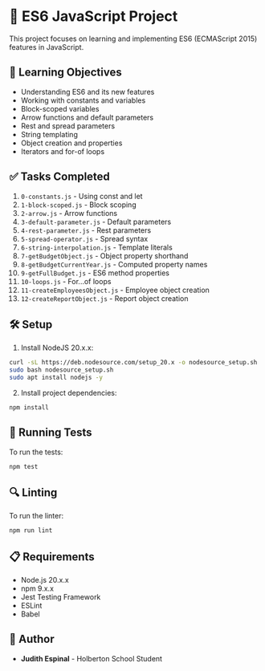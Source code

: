 # 🚀 ES6 JavaScript Project

This project focuses on learning and implementing ES6 (ECMAScript 2015) features in JavaScript.

## 🎯 Learning Objectives

- Understanding ES6 and its new features
- Working with constants and variables
- Block-scoped variables
- Arrow functions and default parameters
- Rest and spread parameters
- String templating
- Object creation and properties
- Iterators and for-of loops

## ✅ Tasks Completed

1. `0-constants.js` - Using const and let
2. `1-block-scoped.js` - Block scoping
3. `2-arrow.js` - Arrow functions
4. `3-default-parameter.js` - Default parameters
5. `4-rest-parameter.js` - Rest parameters
6. `5-spread-operator.js` - Spread syntax
7. `6-string-interpolation.js` - Template literals
8. `7-getBudgetObject.js` - Object property shorthand
9. `8-getBudgetCurrentYear.js` - Computed property names
10. `9-getFullBudget.js` - ES6 method properties
11. `10-loops.js` - For...of loops
12. `11-createEmployeesObject.js` - Employee object creation
13. `12-createReportObject.js` - Report object creation

## 🛠️ Setup

1. Install NodeJS 20.x.x:
```bash
curl -sL https://deb.nodesource.com/setup_20.x -o nodesource_setup.sh
sudo bash nodesource_setup.sh
sudo apt install nodejs -y
```

2. Install project dependencies:
```bash
npm install
```

## 🧪 Running Tests

To run the tests:
```bash
npm test
```

## 🔍 Linting

To run the linter:
```bash
npm run lint
```

## 📋 Requirements

- Node.js 20.x.x
- npm 9.x.x
- Jest Testing Framework
- ESLint
- Babel

## **👤 Author**
- **Judith Espinal** - Holberton School Student
